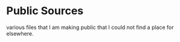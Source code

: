 # Public Sources

various files that I am making public that I could not find a place for elsewhere.

<!-- ## licensing  

different folders will have different licenses depending on the needs of what I am putting out, so see the folders for licenses.  -->

